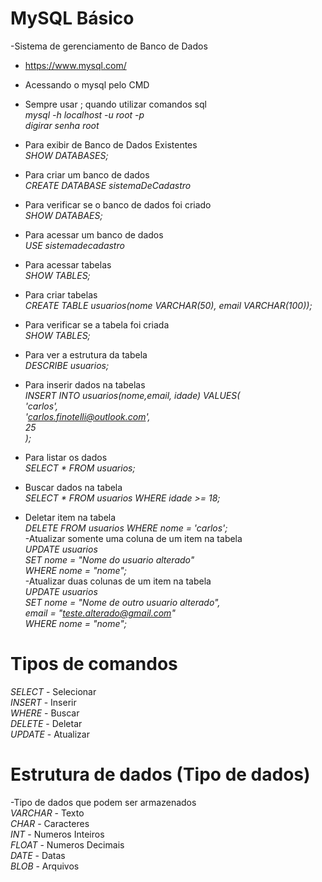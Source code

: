 # MySQL Básico
-Sistema de gerenciamento de Banco de Dados<br>
 - https://www.mysql.com/<br>

 - Acessando o mysql pelo CMD<br>
 - Sempre usar ; quando utilizar comandos sql<br>
 *mysql -h localhost -u root -p*<br>
 *digirar senha root*<br>
- Para exibir de Banco de Dados Existentes<br>
*SHOW DATABASES;*<br>
- Para criar um banco de dados<br>
*CREATE DATABASE sistemaDeCadastro*<br>
- Para verificar se o banco de dados foi criado<br>
*SHOW DATABAES;*<br>
- Para acessar um banco de dados<br>
*USE sistemadecadastro*<br>
- Para acessar tabelas<br>
*SHOW TABLES;*<br>
- Para criar tabelas<br>
*CREATE TABLE usuarios(nome VARCHAR(50), email VARCHAR(100));*<br>
- Para verificar se a tabela foi criada<br>
*SHOW TABLES;*
- Para ver a estrutura da tabela<br>
*DESCRIBE usuarios;*<br>
- Para inserir dados na tabelas<br>
*INSERT INTO usuarios(nome,email, idade) VALUES(*<br>
    *'carlos',*<br>
    *'carlos.finotelli@outlook.com',*<br>
    *25*<br>
*);*<br>
- Para listar os dados<br>
*SELECT * FROM usuarios;*<br>
- Buscar dados na tabela<br>
*SELECT * FROM usuarios WHERE idade >= 18;*<br>
- Deletar item na tabela<br>
*DELETE FROM usuarios WHERE nome = 'carlos';*<br>
-Atualizar somente uma coluna de um item na tabela<br>
*UPDATE usuarios*<br>
    *SET nome = "Nome do usuario alterado"*<br>
    *WHERE nome = "nome";*<br>
-Atualizar duas colunas de um item na tabela<br>
*UPDATE usuarios*<br>
    *SET nome = "Nome de outro usuario alterado",*<br>
    *email = "teste.alterado@gmail.com"*<br>
    *WHERE nome = "nome";*

# Tipos de comandos
*SELECT* - Selecionar<br>
*INSERT* - Inserir<br>
*WHERE* - Buscar<br>
*DELETE* - Deletar<br>
*UPDATE* - Atualizar
# Estrutura de dados (Tipo de dados)
-Tipo de dados que podem ser armazenados<br>
*VARCHAR* - Texto<br>
*CHAR* - Caracteres<br>
*INT* - Numeros Inteiros<br>
*FLOAT* - Numeros Decimais<br>
*DATE* - Datas<br>
*BLOB* - Arquivos

